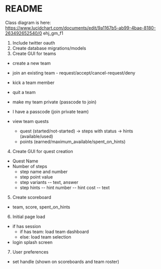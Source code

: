 # README

Class diagram is here:
https://www.lucidchart.com/documents/edit/9a1167b5-ab99-4bae-8180-263492652540/0
ehj_gm_f1


1. Include twitter oauth
2. Create database migrations/models
3. Create GUI for teams
  - <done> create a new team
  - join an existing team - request/accept/cancel-request/deny
  - <done> kick a team member
  - quit a team
  - make my team private (passcode to join)
  - I have a passcode (join private team)

  - view team quests
    + quest (started/not-started) -> steps with status -> hints (available/used)
    + points (earned/maximum_available/spent_on_hints)

4. Create GUI for quest creation
  - Quest Name
  - Number of steps
    + step name and number
    + step point value
    + step variants
      -- text, answer
    + step hints
      -- hint number
      -- hint cost
      -- text

5. Create scoreboard
  - team, score, spent_on_hints

6. Initial page load
  - if has session
    - if has team: load team dashboard
    - else: load team selection
  - login splash screen

7. User preferences
  - set handle (shown on scoreboards and team roster)
